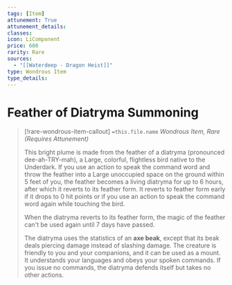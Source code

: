```yaml
---
tags: [Item]
attunement: True
attunement_details: 
classes: 
icon: LiComponent
price: 600
rarity: Rare
sources:
  - "[[Waterdeep - Dragon Heist]]"
type: Wondrous Item
type_details: 
---
```

# Feather of Diatryma Summoning
>[!rare-wondrous-item-callout] `=this.file.name`
>*Wondrous Item, Rare (Requires Attunement)*
>
>This bright plume is made from the feather of a diatryma (pronounced dee-ah-TRY-mah), a Large, colorful, flightless bird native to the Underdark. If you use an action to speak the command word and throw the feather into a Large unoccupied space on the ground within 5 feet of you, the feather becomes a living diatryma for up to 6 hours, after which it reverts to its feather form. It reverts to feather form early if it drops to 0 hit points or if you use an action to speak the command word again while touching the bird.
>
>When the diatryma reverts to its feather form, the magic of the feather can't be used again until 7 days have passed.
>
>The diatryma uses the statistics of an **axe beak**, except that its beak deals piercing damage instead of slashing damage. The creature is friendly to you and your companions, and it can be used as a mount. It understands your languages and obeys your spoken commands. If you issue no commands, the diatryma defends itself but takes no other actions.
>
>
